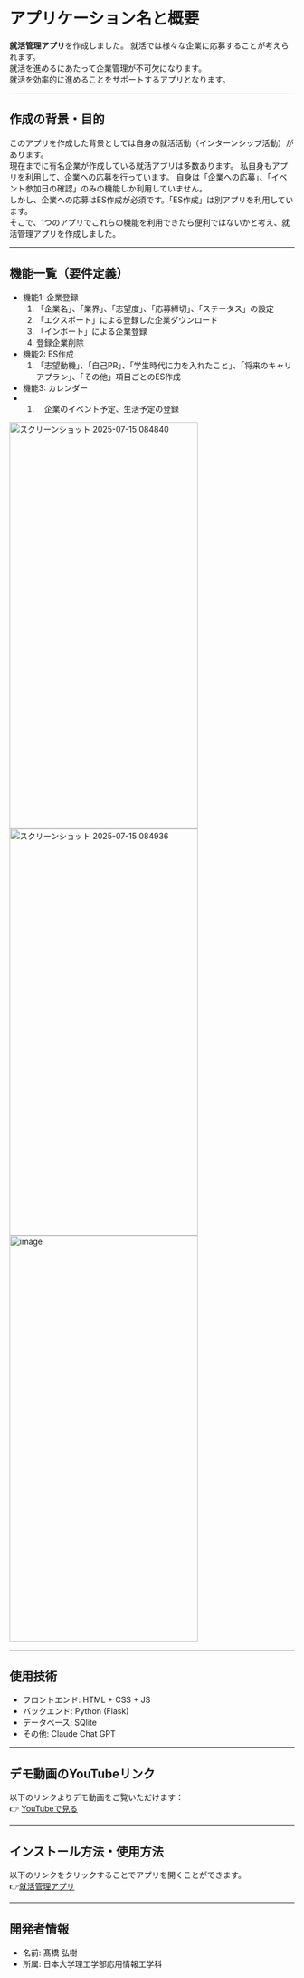 # アプリケーション名と概要

**就活管理アプリ**を作成しました。
就活では様々な企業に応募することが考えられます。  
就活を進めるにあたって企業管理が不可欠になります。  
就活を効率的に進めることをサポートするアプリとなります。

---

## 作成の背景・目的

このアプリを作成した背景としては自身の就活活動（インターンシップ活動）があります。  
現在までに有名企業が作成している就活アプリは多数あります。
私自身もアプリを利用して、企業への応募を行っています。
自身は「企業への応募」、「イベント参加日の確認」のみの機能しか利用していません。  
しかし、企業への応募はES作成が必須です。「ES作成」は別アプリを利用しています。  
そこで、1つのアプリでこれらの機能を利用できたら便利ではないかと考え、就活管理アプリを作成しました。

---

## 機能一覧（要件定義）

- 機能1: 企業登録
    1. 「企業名」、「業界」、「志望度」、「応募締切」、「ステータス」の設定
    2. 「エクスポート」による登録した企業ダウンロード
    3. 「インポート」による企業登録
    4. 登録企業削除
- 機能2: ES作成
    1. 「志望動機」、「自己PR」、「学生時代に力を入れたこと」、「将来のキャリアプラン」、「その他」項目ごとのES作成
- 機能3: カレンダー
-   1. 　企業のイベント予定、生活予定の登録
<img width="333" height="717" alt="スクリーンショット 2025-07-15 084840" src="https://github.com/user-attachments/assets/a616d671-6acc-4fdc-bf44-a07b2cb697b0" />
<img width="333" height="717" alt="スクリーンショット 2025-07-15 084936" src="https://github.com/user-attachments/assets/1e86f6b1-a5d1-40e7-9a08-6b19a2d6575a" />
<img width="333" height="717" alt="image" src="https://github.com/user-attachments/assets/5562f368-e262-412e-94cd-4f5a15e7c4ad" />

---

## 使用技術

- フロントエンド:  HTML + CSS + JS 
- バックエンド:  Python (Flask)
- データベース: SQlite
- その他: Claude  Chat GPT

---

## デモ動画のYouTubeリンク

以下のリンクよりデモ動画をご覧いただけます：  
👉 [YouTubeで見る](https://www.youtube.com/your-demo-url)

---

## インストール方法・使用方法

以下のリンクをクリックすることでアプリを開くことができます。  
👉[就活管理アプリ](https://hiroki.pythonanywhere.com/)

---

## 開発者情報

- 名前: 髙橋 弘樹
- 所属: 日本大学理工学部応用情報工学科
  
